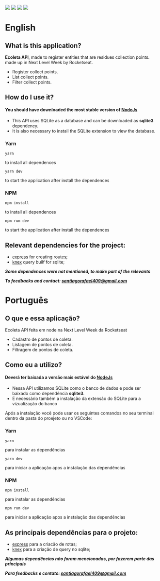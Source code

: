 ![](https://img.shields.io/badge/node-12.18.0-yellowgreen)
![](https://img.shields.io/badge/npm-6.9.0-red)
![](https://img.shields.io/badge/-Rocketseat-blue)
![](https://img.shields.io/badge/-TypeScript-blue)

# English

## What is this application?

**Ecoleta API**, made to register entities that are residues collection points. made up in Next Level Week by Rocketseat.

- Register collect points.
- List collect points.
- Filter collect points.

## How do I use it?

#### You should have downloaded the most stable version of [NodeJs](https://nodejs.org/en/)

- This API uses SQLite as a database and can be downloaded as **sqlite3** dependency.
- It is also necessary to install the SQLite extension to view the database.

### Yarn

 ``` 
yarn 
``` 
to install all dependences

 ``` 
 yarn dev 
 ``` 
 to start the application after install the dependences
 
 
### NPM

```
npm install
``` 
to install all dependences
```
npm run dev
``` 
 to start the application after install the dependences
 

## Relevant dependencies for the project:

- [express](https://github.com/expressjs/express) for creating routes;
- [knex](http://knexjs.org/) query builf for sqlite;

***Some dependences were not mentioned, to make part of the relevants***

***To feedbacks and contact: santiagorafael409@gmail.com***


# Português

## O que e essa aplicação?

Ecoleta API feita em node na Next Level Week da Rocketseat

- Cadastro de pontos de coleta.
- Listagem de pontos de coleta.
- Filtragem de pontos de coleta.

## Como eu a utilizo?

#### Deverá ter baixada a versão mais estável do [NodeJs](https://nodejs.org/en/)

- Nessa API utilizamos SQLite como o banco de dados e pode ser baixado como dependência **sqlite3**.
- E necessário também a instalação da extensão do SQLite para a vizualização do banco

Após a instalação você pode usar os seguintes comandos no seu terminal dentro da pasta do proejeto ou no VSCode:

### Yarn

 ``` 
yarn 
``` 
para instalar as dependências

 ``` 
 yarn dev
 ``` 
 para iniciar a aplicação apos a instalação das dependências

 
### NPM

```
npm install
``` 
para instalar as dependências
```
npm run dev
``` 
para iniciar a aplicação apos a instalação das dependências

## As principais dependências para o projeto:

- [express](https://github.com/expressjs/express) para a criacão de rotas;
- [knex](http://knexjs.org/) para a criação de query no sqlite;

***Algumas dependências não foram mencionadas, por fazerem parte das principais***

***Para feedbacks e contato: santiagorafael409@gmail.com***
